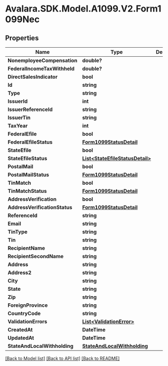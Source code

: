 # Avalara.SDK.Model.A1099.V2.Form1099Nec

## Properties

Name | Type | Description | Notes
------------ | ------------- | ------------- | -------------
**NonemployeeCompensation** | **double?** |  | [optional] 
**FederalIncomeTaxWithheld** | **double?** |  | [optional] 
**DirectSalesIndicator** | **bool** |  | [optional] 
**Id** | **string** |  | [optional] 
**Type** | **string** |  | [optional] 
**IssuerId** | **int** |  | [optional] 
**IssuerReferenceId** | **string** |  | [optional] 
**IssuerTin** | **string** |  | [optional] 
**TaxYear** | **int** |  | [optional] 
**FederalEfile** | **bool** |  | [optional] 
**FederalEfileStatus** | [**Form1099StatusDetail**](Form1099StatusDetail.md) |  | [optional] 
**StateEfile** | **bool** |  | [optional] 
**StateEfileStatus** | [**List&lt;StateEfileStatusDetail&gt;**](StateEfileStatusDetail.md) |  | [optional] 
**PostalMail** | **bool** |  | [optional] 
**PostalMailStatus** | [**Form1099StatusDetail**](Form1099StatusDetail.md) |  | [optional] 
**TinMatch** | **bool** |  | [optional] 
**TinMatchStatus** | [**Form1099StatusDetail**](Form1099StatusDetail.md) |  | [optional] 
**AddressVerification** | **bool** |  | [optional] 
**AddressVerificationStatus** | [**Form1099StatusDetail**](Form1099StatusDetail.md) |  | [optional] 
**ReferenceId** | **string** |  | [optional] 
**Email** | **string** |  | [optional] 
**TinType** | **string** |  | [optional] 
**Tin** | **string** |  | [optional] 
**RecipientName** | **string** |  | [optional] 
**RecipientSecondName** | **string** |  | [optional] 
**Address** | **string** |  | [optional] 
**Address2** | **string** |  | [optional] 
**City** | **string** |  | [optional] 
**State** | **string** |  | [optional] 
**Zip** | **string** |  | [optional] 
**ForeignProvince** | **string** |  | [optional] 
**CountryCode** | **string** |  | [optional] 
**ValidationErrors** | [**List&lt;ValidationError&gt;**](ValidationError.md) |  | [optional] 
**CreatedAt** | **DateTime** |  | [optional] 
**UpdatedAt** | **DateTime** |  | [optional] 
**StateAndLocalWithholding** | [**StateAndLocalWithholding**](StateAndLocalWithholding.md) |  | [optional] 

[[Back to Model list]](../../../README.md#documentation-for-models) [[Back to API list]](../../../README.md#documentation-for-api-endpoints) [[Back to README]](../../../README.md)

